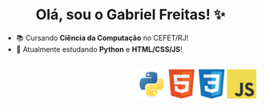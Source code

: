 <h1 align="center">Olá, sou o Gabriel Freitas! ✨</h1>

- 📚 Cursando **Ciência da Computação** no CEFET/RJ!
- 📝 Atualmente estudando **Python** e **HTML/CSS/JS**!
<br>
 <sup><img align="right" height="60" width="60" src="https://raw.githubusercontent.com/devicons/devicon/master/icons/javascript/javascript-original.svg"><img align="right" height="60" width="60" src="https://raw.githubusercontent.com/devicons/devicon/master/icons/css3/css3-original.svg"><img align="right" height="60" width="60" src="https://raw.githubusercontent.com/devicons/devicon/master/icons/html5/html5-original.svg"><img align="right" height="60" width="60" src="https://raw.githubusercontent.com/devicons/devicon/master/icons/python/python-original.svg"></sup>
